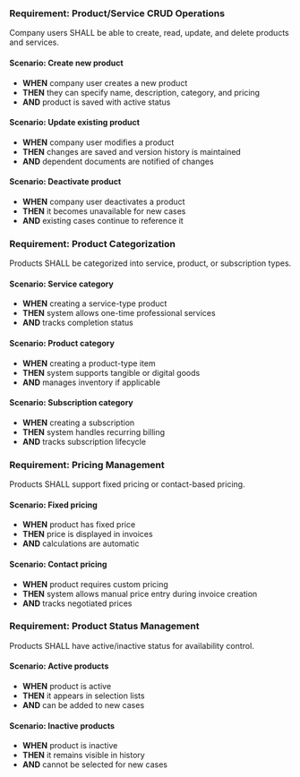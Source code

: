### Requirement: Product/Service CRUD Operations

Company users SHALL be able to create, read, update, and delete products and services.

#### Scenario: Create new product

- **WHEN** company user creates a new product
- **THEN** they can specify name, description, category, and pricing
- **AND** product is saved with active status

#### Scenario: Update existing product

- **WHEN** company user modifies a product
- **THEN** changes are saved and version history is maintained
- **AND** dependent documents are notified of changes

#### Scenario: Deactivate product

- **WHEN** company user deactivates a product
- **THEN** it becomes unavailable for new cases
- **AND** existing cases continue to reference it

### Requirement: Product Categorization

Products SHALL be categorized into service, product, or subscription types.

#### Scenario: Service category

- **WHEN** creating a service-type product
- **THEN** system allows one-time professional services
- **AND** tracks completion status

#### Scenario: Product category

- **WHEN** creating a product-type item
- **THEN** system supports tangible or digital goods
- **AND** manages inventory if applicable

#### Scenario: Subscription category

- **WHEN** creating a subscription
- **THEN** system handles recurring billing
- **AND** tracks subscription lifecycle

### Requirement: Pricing Management

Products SHALL support fixed pricing or contact-based pricing.

#### Scenario: Fixed pricing

- **WHEN** product has fixed price
- **THEN** price is displayed in invoices
- **AND** calculations are automatic

#### Scenario: Contact pricing

- **WHEN** product requires custom pricing
- **THEN** system allows manual price entry during invoice creation
- **AND** tracks negotiated prices

### Requirement: Product Status Management

Products SHALL have active/inactive status for availability control.

#### Scenario: Active products

- **WHEN** product is active
- **THEN** it appears in selection lists
- **AND** can be added to new cases

#### Scenario: Inactive products

- **WHEN** product is inactive
- **THEN** it remains visible in history
- **AND** cannot be selected for new cases
